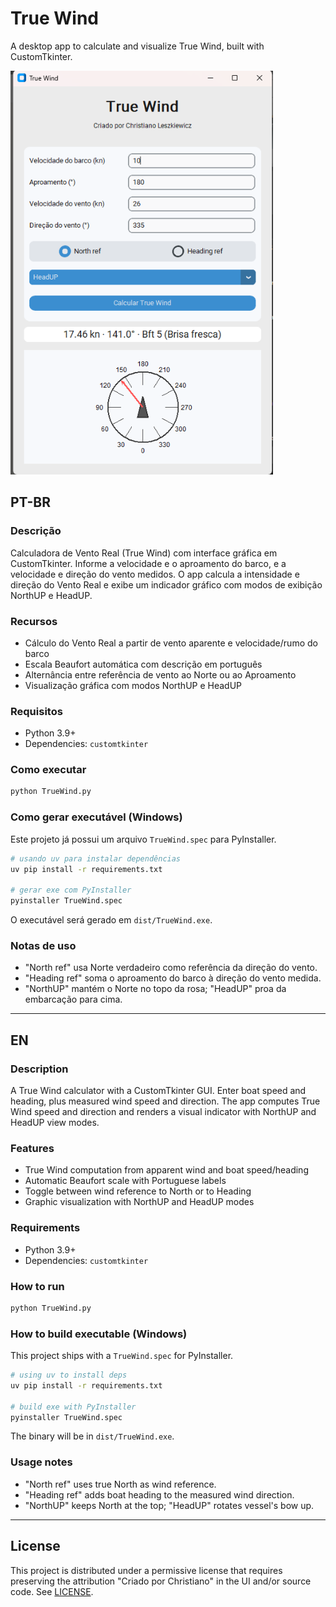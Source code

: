 # True Wind

A desktop app to calculate and visualize True Wind, built with CustomTkinter.

<img src="./screenshot.png" alt="True Wind Screenshot" width="420" />

## PT-BR

### Descrição
Calculadora de Vento Real (True Wind) com interface gráfica em CustomTkinter. Informe a velocidade e o aproamento do barco, e a velocidade e direção do vento medidos. O app calcula a intensidade e direção do Vento Real e exibe um indicador gráfico com modos de exibição NorthUP e HeadUP.

### Recursos
- Cálculo do Vento Real a partir de vento aparente e velocidade/rumo do barco
- Escala Beaufort automática com descrição em português
- Alternância entre referência de vento ao Norte ou ao Aproamento
- Visualização gráfica com modos NorthUP e HeadUP

### Requisitos
- Python 3.9+
- Dependencies: `customtkinter`

### Como executar
```bash
python TrueWind.py
```

### Como gerar executável (Windows)
Este projeto já possui um arquivo `TrueWind.spec` para PyInstaller.

```bash
# usando uv para instalar dependências
uv pip install -r requirements.txt

# gerar exe com PyInstaller
pyinstaller TrueWind.spec
```
O executável será gerado em `dist/TrueWind.exe`.

### Notas de uso
- "North ref" usa Norte verdadeiro como referência da direção do vento.
- "Heading ref" soma o aproamento do barco à direção do vento medida.
- "NorthUP" mantém o Norte no topo da rosa; "HeadUP" proa da embarcação para cima.

---

## EN

### Description
A True Wind calculator with a CustomTkinter GUI. Enter boat speed and heading, plus measured wind speed and direction. The app computes True Wind speed and direction and renders a visual indicator with NorthUP and HeadUP view modes.

### Features
- True Wind computation from apparent wind and boat speed/heading
- Automatic Beaufort scale with Portuguese labels
- Toggle between wind reference to North or to Heading
- Graphic visualization with NorthUP and HeadUP modes

### Requirements
- Python 3.9+
- Dependencies: `customtkinter`

### How to run
```bash
python TrueWind.py
```

### How to build executable (Windows)
This project ships with a `TrueWind.spec` for PyInstaller.

```bash
# using uv to install deps
uv pip install -r requirements.txt

# build exe with PyInstaller
pyinstaller TrueWind.spec
```
The binary will be in `dist/TrueWind.exe`.

### Usage notes
- "North ref" uses true North as wind reference.
- "Heading ref" adds boat heading to the measured wind direction.
- "NorthUP" keeps North at the top; "HeadUP" rotates vessel's bow up.

---

## License

This project is distributed under a permissive license that requires preserving the attribution "Criado por Christiano" in the UI and/or source code. See [LICENSE](./LICENSE).


